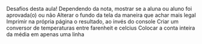 Desafios desta aula!
Dependendo da nota, mostrar se a aluna ou aluno foi aprovada(o) ou não
Alterar o fundo da tela da maneira que achar mais legal
Imprimir na própria página o resultado, ao invés do console
Criar um conversor de temperaturas entre farenheit e celcius
Colocar a conta inteira da média em apenas uma linha
